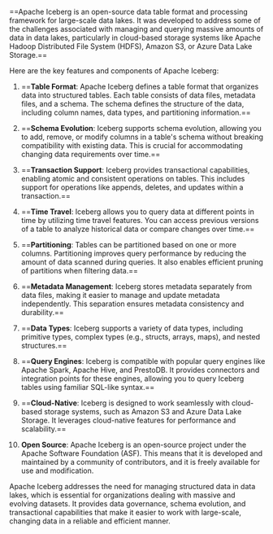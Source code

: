 ==Apache Iceberg is an open-source data table format and processing framework for large-scale data lakes. It was developed to address some of the challenges associated with managing and querying massive amounts of data in data lakes, particularly in cloud-based storage systems like Apache Hadoop Distributed File System (HDFS), Amazon S3, or Azure Data Lake Storage.==

Here are the key features and components of Apache Iceberg:

1. ==**Table Format**: Apache Iceberg defines a table format that organizes data into structured tables. Each table consists of data files, metadata files, and a schema. The schema defines the structure of the data, including column names, data types, and partitioning information.==

2. ==**Schema Evolution**: Iceberg supports schema evolution, allowing you to add, remove, or modify columns in a table's schema without breaking compatibility with existing data. This is crucial for accommodating changing data requirements over time.==

3. ==**Transaction Support**: Iceberg provides transactional capabilities, enabling atomic and consistent operations on tables. This includes support for operations like appends, deletes, and updates within a transaction.==

4. ==**Time Travel**: Iceberg allows you to query data at different points in time by utilizing time travel features. You can access previous versions of a table to analyze historical data or compare changes over time.==

5. ==**Partitioning**: Tables can be partitioned based on one or more columns. Partitioning improves query performance by reducing the amount of data scanned during queries. It also enables efficient pruning of partitions when filtering data.==

6. ==**Metadata Management**: Iceberg stores metadata separately from data files, making it easier to manage and update metadata independently. This separation ensures metadata consistency and durability.==

7. ==**Data Types**: Iceberg supports a variety of data types, including primitive types, complex types (e.g., structs, arrays, maps), and nested structures.==

8. ==**Query Engines**: Iceberg is compatible with popular query engines like Apache Spark, Apache Hive, and PrestoDB. It provides connectors and integration points for these engines, allowing you to query Iceberg tables using familiar SQL-like syntax.==

9. ==**Cloud-Native**: Iceberg is designed to work seamlessly with cloud-based storage systems, such as Amazon S3 and Azure Data Lake Storage. It leverages cloud-native features for performance and scalability.==

10. **Open Source**: Apache Iceberg is an open-source project under the Apache Software Foundation (ASF). This means that it is developed and maintained by a community of contributors, and it is freely available for use and modification.

Apache Iceberg addresses the need for managing structured data in data lakes, which is essential for organizations dealing with massive and evolving datasets. It provides data governance, schema evolution, and transactional capabilities that make it easier to work with large-scale, changing data in a reliable and efficient manner.